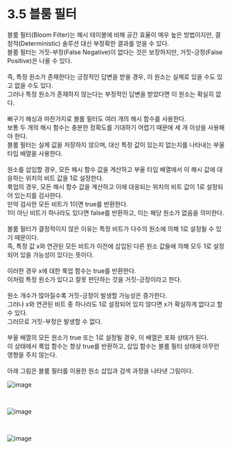 # 3.5 블룸 필터

블룸 필터(Bloom Filter)는 해시 테이블에 비해 공간 효율이 매우 높은 방법이지만, 결정적(Deterministic) 솔루션 대신 부정확한 결과를 얻을 수 있다.
<br>
블룸 필터는 거짓-부정(False Negative)이 없다는 것은 보장하지만, 거짓-긍정(False Positive)은 나올 수 있다.
<br>
<br>
즉, 특정 원소가 존재한다는 긍정적인 답변을 받을 경우, 이 원소는 실제로 있을 수도 있고 없을 수도 있다.
<br>
그러나 특정 원소가 존재하지 않는다는 부정적인 답변을 받았다면 이 원소는 확실히 없다.
<br>
<br>
뻐구기 해싱과 마찬가지로 블룸 필터도 여러 개의 해시 함수를 사용한다.
<br>
보통 두 개의 해시 함수는 충분한 정확도를 기대하기 어렵기 때문에 세 개 이상을 사용해야 한다.
<br>
블룸 필터는 실제 값을 저장하지 않으며, 대신 특정 값이 있는지 없는지를 나타내는 부울 타입 배열을 사용한다.
<br>
<br>
원소를 삽입할 경우, 모든 해시 함수 값을 계산하고 부울 타입 배열에서 이 해시 값에 대응하는 위치의 비트 값을 1로 설정한다.
<br>
룩업의 경우, 모든 해시 함수 값을 계산하고 이에 대응되는 위치의 비트 값이 1로 설정되어 있는지를 검사한다.
<br>
만약 검사한 모든 비트가 1이면 true를 반환한다.
<br>
1이 아닌 비트가 하나라도 있다면 false를 반환하고, 이는 해당 원소가 없음을 의미한다.
<br>
<br>
블룸 필터가 결정적이지 않은 이유는 특정 비트가 다수의 원소에 의해 1로 설정될 수 있기 때문이다.
<br>
즉, 특정 값 x와 연관된 모든 비트가 이전에 삽입된 다른 원소 값들에 의해 모두 1로 설정되어 있을 가능성이 있다는 뜻이다.
<br>
<br>
이러한 경우 x에 대한 룩업 함수는 true를 반환한다.
<br>
이처럼 특정 원소가 있다고 잘못 판단하는 것을 거짓-긍정이라고 한다.
<br>
<br>
원소 개수가 많아질수록 거짓-긍정이 발생할 가능성은 증가한다.
<br>
그러나 x와 연관된 비트 중 하나라도 1로 설정되어 있지 않다면 x가 확실하게 없다고 할 수 있다.
<br>
그러므로 거짓-부정은 발생할 수 없다.
<br>
<br>
부울 배열의 모든 원소가 true 또는 1로 설정될 경우, 이 배열은 포화 상태가 된다.
<br>
이 상태에서 룩업 함수는 항상 true를 반환하고, 삽입 함수는 블룸 필터 상태에 아무런 영향을 주지 않는다.
<br>
<br>
아래 그림은 블룸 필터를 이용한 원소 삽입과 검색 과정을 나타낸 그림이다.
<br>

![image](https://github.com/JeHeeYu/Book-Reviews/assets/87363461/c0069dd9-33e4-4374-bca1-c90b61c0f536)

<br>

![image](https://github.com/JeHeeYu/Book-Reviews/assets/87363461/f6ee35ce-9f29-489b-be90-c0af4af8ee58)

<br>

![image](https://github.com/JeHeeYu/Book-Reviews/assets/87363461/9aefd48f-bb0c-4e58-b7c5-468e25414ca5)

